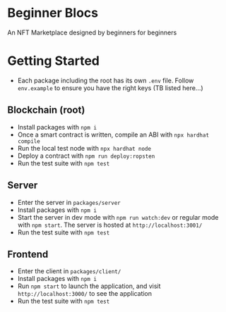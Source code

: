 # Beginner Blocs

An NFT Marketplace designed by beginners for beginners

# Getting Started

- Each package including the root has its own `.env` file. Follow `env.example` to ensure you have the right keys (TB listed here...)

## Blockchain (root)

- Install packages with `npm i`
- Once a smart contract is written, compile an ABI with `npx hardhat compile`
- Run the local test node with `npx hardhat node`
- Deploy a contract with `npm run deploy:ropsten`
- Run the test suite with `npm test`

## Server

- Enter the server in `packages/server`
- Install packages with `npm i`
- Start the server in dev mode with `npm run watch:dev` or regular mode with `npm start`. The server is hosted at `http://localhost:3001/`
- Run the test suite with `npm test`

## Frontend

- Enter the client in `packages/client/`
- Install packages with `npm i`
- Run `npm start` to launch the application, and visit `http://localhost:3000/` to see the application
- Run the test suite with `npm test`
